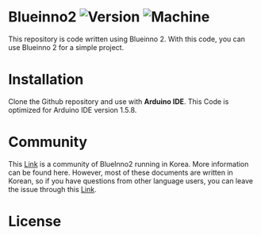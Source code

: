 # Blueinno2 ![Version](https://img.shields.io/badge/Arduino%20IDE-1.5.8-brightgreen.svg) ![Machine](https://img.shields.io/badge/Machine-BlueInno2-brightgreen.svg)
This repository is code written using Blueinno 2. With this code, you can use Blueinno 2 for a simple project.

# Installation
Clone the Github repository and use with **Arduino IDE**. This Code is optimized for Arduino IDE version 1.5.8.

# Community
This [Link](https://cafe.naver.com/arduinoplusble) is a community of BlueInno2 running in Korea. More information can be found here. However, most of these documents are written in Korean, so if you have questions from other language users, you can leave the issue through this [Link](https://github.com/sangumee/Blueinno2/issues).

# License

